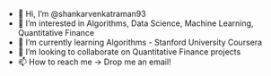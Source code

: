 - 👋 Hi, I’m @shankarvenkatraman93
- 👀 I’m interested in Algorithms, Data Science, Machine Learning, Quantitative Finance
- 🌱 I’m currently learning Algorithms - Stanford University Coursera
- 💞️ I’m looking to collaborate on Quantitative Finance projects
- 📫 How to reach me -> Drop me an email!

<!---
shankarvenkatraman93/shankarvenkatraman93 is a ✨ special ✨ repository because its `README.md` (this file) appears on your GitHub profile.
You can click the Preview link to take a look at your changes.
--->
